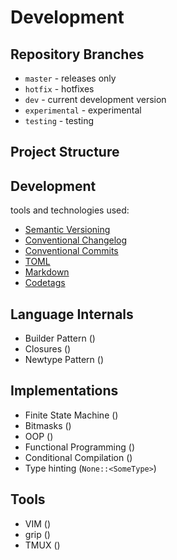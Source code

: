 # Development

## Repository Branches

- `master` - releases only
- `hotfix` - hotfixes
- `dev` - current development version
- `experimental` - experimental
- `testing` - testing

## Project Structure


## Development

tools and technologies used:

- [Semantic Versioning]()
- [Conventional Changelog]()
- [Conventional Commits]()
- [TOML]()
- [Markdown]()
- [Codetags]()


## Language Internals
<!--Path-->
- Builder Pattern ()
- Closures ()
- Newtype Pattern ()
<!--- Type alias ()-->
<!--- Parametric Polymorphism ()-->
<!--- Polymorphism ()-->
<!--- Smartpointer ()-->


## Implementations
- Finite State Machine ()
- Bitmasks ()
- OOP ()
- Functional Programming ()
- Conditional Compilation ()
- Type hinting (`None::<SomeType>`)


## Tools
- VIM ()
- grip ()
- TMUX ()
